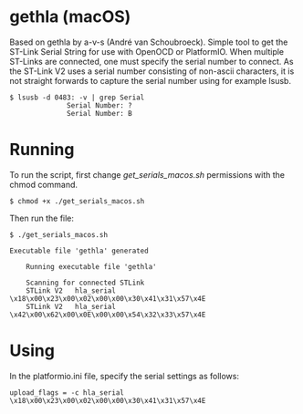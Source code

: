 gethla (macOS)
==============

Based on gethla by a-v-s (André van Schoubroeck). Simple tool to get the ST-Link Serial String for use with OpenOCD or PlatformIO. When multiple ST-Links are connected,
one must specify the serial number to connect. As the ST-Link V2 uses a serial number consisting of non-ascii characters, it is not straight forwards to capture the serial number using for example lsusb.

```
$ lsusb -d 0483: -v | grep Serial
              Serial Number: ?
              Serial Number: B
```

Running
=======

To run the script, first change *get_serials_macos.sh* permissions with the chmod command.

```
$ chmod +x ./get_serials_macos.sh
```

Then run the file:

```
$ ./get_serials_macos.sh

Executable file 'gethla' generated

    Running executable file 'gethla'

    Scanning for connected STLink
    STLink V2   hla_serial \x18\x00\x23\x00\x02\x00\x00\x30\x41\x31\x57\x4E
    STLink V2   hla_serial \x42\x00\x62\x00\x0E\x00\x00\x54\x32\x33\x57\x4E
```

Using
=====

In the platformio.ini file, specify the serial settings as follows:

```
upload_flags = -c hla_serial \x18\x00\x23\x00\x02\x00\x00\x30\x41\x31\x57\x4E
```

